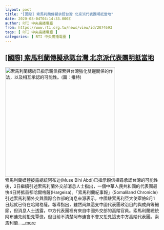 ```yaml
---
layout: post
title: "[國際] 索馬利蘭傳擬承認台灣 北京派代表團明抵當地"
date: 2020-08-04T04:14:33.000Z
author: RTI 中央廣播電臺
from: https://www.rti.org.tw/news/view/id/2074693
tags: [ RTI 中央廣播電臺 ]
categories: [ RTI 中央廣播電臺 ]
---
```

<!--1596514473000-->
[[國際] 索馬利蘭傳擬承認台灣 北京派代表團明抵當地](https://www.rti.org.tw/news/view/id/2074693)
------

<div>
<img src="https://static.rti.org.tw/assets/thumbnails/2020/08/03/93cc28c054aa65b64caaee11b75537b2.jpg" width="360" alt="索馬利蘭總統已指示親信探索與台灣強化雙邊關係的作法，以及相互承認的可能性。(圖：推特)" title="索馬利蘭總統已指示親信探索與台灣強化雙邊關係的作法，以及相互承認的可能性。(圖：推特)"><br>索馬利蘭媒體披露總統阿布迪(Muse Bihi Abdi)已指示親信探尋承認台灣的可能性後，3日繼續引述索馬利蘭外交部消息人士指出，一個中華人民共和國的代表團最快4日將抵首都哈爾格薩(Hargeisa)。「索馬利蘭紀事報」(Somaliland Chronicle)引述索馬利蘭外交與國際合作部的消息來源表示，中國駐索馬利亞大使覃儉8月1日起就已待在哈爾格薩。報導指出，雖然尚無這支中國代表團政治目的與成員等細節，但消息人士透露，中方代表團裡有來自中國外交部的高階官員。索馬利蘭總統阿布迪先前拒見覃儉，但目前不清楚阿布迪會不會又拒見這支中方高階代表團。索馬利蘭...<a target="_blank" href="https://www.rti.org.tw/news/view/id/2074693">...more</a>
</div>
